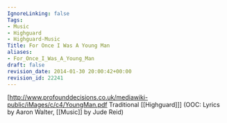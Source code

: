 ```yaml
---
IgnoreLinking: false
Tags:
- Music
- Highguard
- Highguard-Music
Title: For Once I Was A Young Man
aliases:
- For_Once_I_Was_A_Young_Man
draft: false
revision_date: 2014-01-30 20:00:42+00:00
revision_id: 22241
---
```


[http://www.profounddecisions.co.uk/mediawiki-public/iMages/c/c4/YoungMan.pdf Traditional [[Highguard]]] (OOC: Lyrics by Aaron Walter, [[Music]] by Jude Reid)